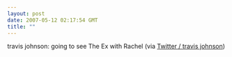 ```yaml
---
layout: post
date: 2007-05-12 02:17:54 GMT
title: ""
---
```

travis johnson: going to see The Ex with Rachel (via <a href="http://twitter.com/travisj/statuses/60916692">Twitter / travis johnson</a>)